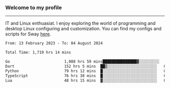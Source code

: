 ### Welcome to my profile

---

IT and Linux enthuasiat. I enjoy exploring the world of programming and desktop Linux configuring and customization. You can find my configs and scripts for Sway [here](https://github.com/uroborosq/mess-of-linux-configurations).

<!-- <div display="block">
 	<img align="left" width="48%" alt="isocalendar" src=".github/metrics/isocalendar_metrics.svg" />
	<img align="center" width="48%" alt="contributions" src=".github/metrics/contributions_metrics.svg" />
	<img align="center" alt="languages" src=".github/metrics/languages_metrics.svg" />
</div> -->

<!-- ![](https://komarev.com/ghpvc/?username=uroborosq&color=success&style=flat-square) -->
<!-- [](https://img.shields.io/github/last-commit/uroborosq/uroborosq?label=Profile%20updated&style=flat-square) -->

<!--START_SECTION:waka-->

```txt
From: 13 February 2023 - To: 04 August 2024

Total Time: 1,719 hrs 14 mins

Go                        1,088 hrs 59 mins███████████████▓░░░░░░░░░   62.71 %
Dart                      152 hrs 5 mins  ██▒░░░░░░░░░░░░░░░░░░░░░░   08.76 %
Python                    79 hrs 12 mins  █░░░░░░░░░░░░░░░░░░░░░░░░   04.56 %
TypeScript                76 hrs 38 mins  █░░░░░░░░░░░░░░░░░░░░░░░░   04.41 %
Lua                       48 hrs 15 mins  ▓░░░░░░░░░░░░░░░░░░░░░░░░   02.78 %
```

<!--END_SECTION:waka-->
